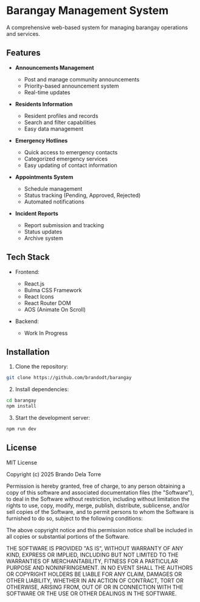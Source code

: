 # Barangay Management System

A comprehensive web-based system for managing barangay operations and services.

## Features

- **Announcements Management**

  - Post and manage community announcements
  - Priority-based announcement system
  - Real-time updates

- **Residents Information**

  - Resident profiles and records
  - Search and filter capabilities
  - Easy data management

- **Emergency Hotlines**

  - Quick access to emergency contacts
  - Categorized emergency services
  - Easy updating of contact information

- **Appointments System**

  - Schedule management
  - Status tracking (Pending, Approved, Rejected)
  - Automated notifications

- **Incident Reports**
  - Report submission and tracking
  - Status updates
  - Archive system

## Tech Stack

- Frontend:

  - React.js
  - Bulma CSS Framework
  - React Icons
  - React Router DOM
  - AOS (Animate On Scroll)

- Backend:
  - Work In Progress

## Installation

1. Clone the repository:

```bash
git clone https://github.com/brandodt/barangay
```

2. Install dependencies:

```bash
cd barangay
npm install
```

3. Start the development server:

```bash
npm run dev
```

## License

MIT License

Copyright (c) 2025 Brando Dela Torre

Permission is hereby granted, free of charge, to any person obtaining a copy
of this software and associated documentation files (the "Software"), to deal
in the Software without restriction, including without limitation the rights
to use, copy, modify, merge, publish, distribute, sublicense, and/or sell
copies of the Software, and to permit persons to whom the Software is
furnished to do so, subject to the following conditions:

The above copyright notice and this permission notice shall be included in all
copies or substantial portions of the Software.

THE SOFTWARE IS PROVIDED "AS IS", WITHOUT WARRANTY OF ANY KIND, EXPRESS OR
IMPLIED, INCLUDING BUT NOT LIMITED TO THE WARRANTIES OF MERCHANTABILITY,
FITNESS FOR A PARTICULAR PURPOSE AND NONINFRINGEMENT. IN NO EVENT SHALL THE
AUTHORS OR COPYRIGHT HOLDERS BE LIABLE FOR ANY CLAIM, DAMAGES OR OTHER
LIABILITY, WHETHER IN AN ACTION OF CONTRACT, TORT OR OTHERWISE, ARISING FROM,
OUT OF OR IN CONNECTION WITH THE SOFTWARE OR THE USE OR OTHER DEALINGS IN THE
SOFTWARE.